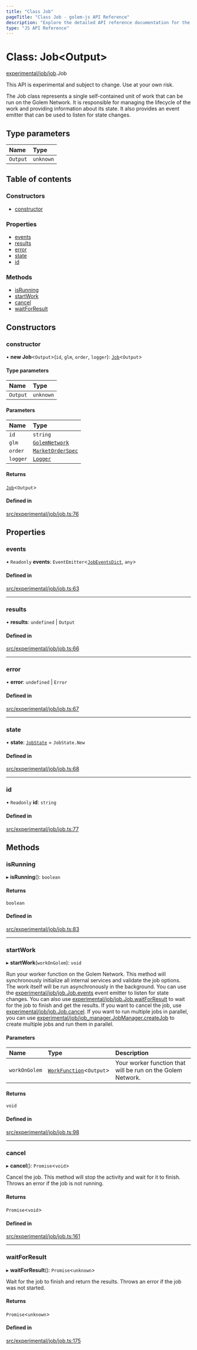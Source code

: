```yaml
---
title: "Class Job"
pageTitle: "Class Job - golem-js API Reference"
description: "Explore the detailed API reference documentation for the Class Job within the golem-js SDK for the Golem Network."
type: "JS API Reference"
---
```

# Class: Job\<Output\>

[experimental/job/job](../modules/experimental_job_job).Job

This API is experimental and subject to change. Use at your own risk.

The Job class represents a single self-contained unit of work that can be run on the Golem Network.
It is responsible for managing the lifecycle of the work and providing information about its state.
It also provides an event emitter that can be used to listen for state changes.

## Type parameters

| Name | Type |
| :------ | :------ |
| `Output` | `unknown` |

## Table of contents

### Constructors

- [constructor](experimental_job_job.Job#constructor)

### Properties

- [events](experimental_job_job.Job#events)
- [results](experimental_job_job.Job#results)
- [error](experimental_job_job.Job#error)
- [state](experimental_job_job.Job#state)
- [id](experimental_job_job.Job#id)

### Methods

- [isRunning](experimental_job_job.Job#isrunning)
- [startWork](experimental_job_job.Job#startwork)
- [cancel](experimental_job_job.Job#cancel)
- [waitForResult](experimental_job_job.Job#waitforresult)

## Constructors

### constructor

• **new Job**\<`Output`\>(`id`, `glm`, `order`, `logger`): [`Job`](experimental_job_job.Job)\<`Output`\>

#### Type parameters

| Name | Type |
| :------ | :------ |
| `Output` | `unknown` |

#### Parameters

| Name | Type |
| :------ | :------ |
| `id` | `string` |
| `glm` | [`GolemNetwork`](golem_network_golem_network.GolemNetwork) |
| `order` | [`MarketOrderSpec`](../interfaces/golem_network_golem_network.MarketOrderSpec) |
| `logger` | [`Logger`](../interfaces/shared_utils_logger_logger.Logger) |

#### Returns

[`Job`](experimental_job_job.Job)\<`Output`\>

#### Defined in

[src/experimental/job/job.ts:76](https://github.com/golemfactory/golem-js/blob/ed1cf1df/src/experimental/job/job.ts#L76)

## Properties

### events

• `Readonly` **events**: `EventEmitter`\<[`JobEventsDict`](../interfaces/experimental_job_job.JobEventsDict), `any`\>

#### Defined in

[src/experimental/job/job.ts:63](https://github.com/golemfactory/golem-js/blob/ed1cf1df/src/experimental/job/job.ts#L63)

___

### results

• **results**: `undefined` \| `Output`

#### Defined in

[src/experimental/job/job.ts:66](https://github.com/golemfactory/golem-js/blob/ed1cf1df/src/experimental/job/job.ts#L66)

___

### error

• **error**: `undefined` \| `Error`

#### Defined in

[src/experimental/job/job.ts:67](https://github.com/golemfactory/golem-js/blob/ed1cf1df/src/experimental/job/job.ts#L67)

___

### state

• **state**: [`JobState`](../enums/experimental_job_job.JobState) = `JobState.New`

#### Defined in

[src/experimental/job/job.ts:68](https://github.com/golemfactory/golem-js/blob/ed1cf1df/src/experimental/job/job.ts#L68)

___

### id

• `Readonly` **id**: `string`

#### Defined in

[src/experimental/job/job.ts:77](https://github.com/golemfactory/golem-js/blob/ed1cf1df/src/experimental/job/job.ts#L77)

## Methods

### isRunning

▸ **isRunning**(): `boolean`

#### Returns

`boolean`

#### Defined in

[src/experimental/job/job.ts:83](https://github.com/golemfactory/golem-js/blob/ed1cf1df/src/experimental/job/job.ts#L83)

___

### startWork

▸ **startWork**(`workOnGolem`): `void`

Run your worker function on the Golem Network. This method will synchronously initialize all internal services and validate the job options. The work itself will be run asynchronously in the background.
You can use the [experimental/job/job.Job.events](experimental_job_job.Job#events) event emitter to listen for state changes.
You can also use [experimental/job/job.Job.waitForResult](experimental_job_job.Job#waitforresult) to wait for the job to finish and get the results.
If you want to cancel the job, use [experimental/job/job.Job.cancel](experimental_job_job.Job#cancel).
If you want to run multiple jobs in parallel, you can use [experimental/job/job_manager.JobManager.createJob](experimental_job_job_manager.JobManager#createjob) to create multiple jobs and run them in parallel.

#### Parameters

| Name | Type | Description |
| :------ | :------ | :------ |
| `workOnGolem` | [`WorkFunction`](../modules/experimental_job_job#workfunction)\<`Output`\> | Your worker function that will be run on the Golem Network. |

#### Returns

`void`

#### Defined in

[src/experimental/job/job.ts:98](https://github.com/golemfactory/golem-js/blob/ed1cf1df/src/experimental/job/job.ts#L98)

___

### cancel

▸ **cancel**(): `Promise`\<`void`\>

Cancel the job. This method will stop the activity and wait for it to finish.
Throws an error if the job is not running.

#### Returns

`Promise`\<`void`\>

#### Defined in

[src/experimental/job/job.ts:161](https://github.com/golemfactory/golem-js/blob/ed1cf1df/src/experimental/job/job.ts#L161)

___

### waitForResult

▸ **waitForResult**(): `Promise`\<`unknown`\>

Wait for the job to finish and return the results.
Throws an error if the job was not started.

#### Returns

`Promise`\<`unknown`\>

#### Defined in

[src/experimental/job/job.ts:175](https://github.com/golemfactory/golem-js/blob/ed1cf1df/src/experimental/job/job.ts#L175)
